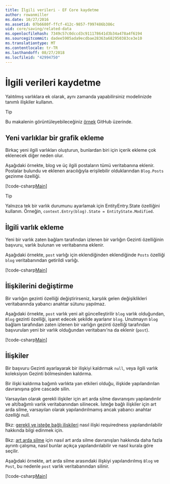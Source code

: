 ```yaml
---
title: İlgili verileri - EF Core kaydetme
author: rowanmiller
ms.date: 10/27/2016
ms.assetid: 07b6680f-ffcf-412c-9857-f997486b386c
uid: core/saving/related-data
ms.openlocfilehash: 7349c57c0dccd3c911178641d3b34a478a4f6194
ms.sourcegitcommit: dadee5905ada9ecdbae28363a682950383ce3e10
ms.translationtype: MT
ms.contentlocale: tr-TR
ms.lasthandoff: 08/27/2018
ms.locfileid: "42994750"
---
```

# <a name="saving-related-data"></a>İlgili verileri kaydetme

Yalıtılmış varlıklara ek olarak, aynı zamanda yapabilirsiniz modelinizde tanımlı ilişkiler kullanın.

> [!TIP]  
> Bu makalenin görüntüleyebileceğiniz [örnek](https://github.com/aspnet/EntityFramework.Docs/tree/master/samples/core/Saving/Saving/RelatedData/) GitHub üzerinde.

## <a name="adding-a-graph-of-new-entities"></a>Yeni varlıklar bir grafik ekleme

Birkaç yeni ilgili varlıkları oluşturun, bunlardan biri için içerik ekleme çok eklenecek diğer neden olur.

Aşağıdaki örnekte, blog ve üç ilgili postaların tümü veritabanına eklenir. Postalar bulundu ve eklenen aracılığıyla erişilebilir olduklarından `Blog.Posts` gezinme özelliği.

[!code-csharp[Main](../../../samples/core/Saving/Saving/RelatedData/Sample.cs#AddingGraphOfEntities)]

> [!TIP]  
> Yalnızca tek bir varlık durumunu ayarlamak için EntityEntry.State özelliğini kullanın. Örneğin, `context.Entry(blog).State = EntityState.Modified`.

## <a name="adding-a-related-entity"></a>İlgili varlık ekleme

Yeni bir varlık zaten bağlam tarafından izlenen bir varlığın Gezinti özelliğinin başvuru, varlık bulunan ve veritabanına eklenir.

Aşağıdaki örnekte, `post` varlığı için eklendiğinden eklendiğinde `Posts` özelliği `blog` veritabanından getirildi varlığı.

[!code-csharp[Main](../../../samples/core/Saving/Saving/RelatedData/Sample.cs#AddingRelatedEntity)]

## <a name="changing-relationships"></a>İlişkilerini değiştirme

Bir varlığın gezinti özelliği değiştirirseniz, karşılık gelen değişiklikleri veritabanında yabancı anahtar sütunu yapılmaz.

Aşağıdaki örnekte, `post` varlık yeni ait güncelleştirilir `blog` varlık olduğundan, `Blog` gezinti özelliği, işaret edecek şekilde ayarlanır `blog`. Unutmayın `blog` bağlam tarafından zaten izlenen bir varlığın gezinti özelliği tarafından başvurulan yeni bir varlık olduğundan veritabanı'na da eklenir (`post`).

[!code-csharp[Main](../../../samples/core/Saving/Saving/RelatedData/Sample.cs#ChangingRelationships)]

## <a name="removing-relationships"></a>İlişkiler

Bir başvuru Gezinti ayarlayarak bir ilişkiyi kaldırmak `null`, veya ilgili varlık koleksiyon Gezinti bölmesinden kaldırma.

Bir ilişki kaldırma bağımlı varlıkta yan etkileri olduğu, ilişkide yapılandırılan davranışına göre cascade silin.

Varsayılan olarak gerekli ilişkiler için art arda silme davranışını yapılandırılır ve alt/bağımlı varlık veritabanından silinecek. İsteğe bağlı ilişkiler için art arda silme, varsayılan olarak yapılandırılmamış ancak yabancı anahtar özelliği null.

Bkz: [gerekli ve isteğe bağlı ilişkileri](../modeling/relationships.md#required-and-optional-relationships) nasıl ilişki requiredness yapılandırılabilir hakkında bilgi edinmek için.

Bkz: [art arda silme](cascade-delete.md) için nasıl art arda silme davranışları hakkında daha fazla ayrıntı çalışma, nasıl bunlar açıkça yapılandırılabilir ve nasıl kurala göre seçilir.

Aşağıdaki örnekte, art arda silme arasındaki ilişkiyi yapılandırılmış `Blog` ve `Post`, bu nedenle `post` varlık veritabanından silinir.

[!code-csharp[Main](../../../samples/core/Saving/Saving/RelatedData/Sample.cs#RemovingRelationships)]
